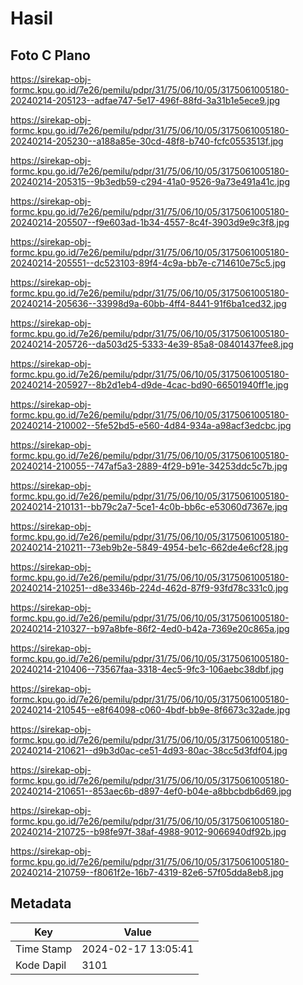# Hasil

## Foto C Plano

https://sirekap-obj-formc.kpu.go.id/7e26/pemilu/pdpr/31/75/06/10/05/3175061005180-20240214-205123--adfae747-5e17-496f-88fd-3a31b1e5ece9.jpg

https://sirekap-obj-formc.kpu.go.id/7e26/pemilu/pdpr/31/75/06/10/05/3175061005180-20240214-205230--a188a85e-30cd-48f8-b740-fcfc0553513f.jpg

https://sirekap-obj-formc.kpu.go.id/7e26/pemilu/pdpr/31/75/06/10/05/3175061005180-20240214-205315--9b3edb59-c294-41a0-9526-9a73e491a41c.jpg

https://sirekap-obj-formc.kpu.go.id/7e26/pemilu/pdpr/31/75/06/10/05/3175061005180-20240214-205507--f9e603ad-1b34-4557-8c4f-3903d9e9c3f8.jpg

https://sirekap-obj-formc.kpu.go.id/7e26/pemilu/pdpr/31/75/06/10/05/3175061005180-20240214-205551--dc523103-89f4-4c9a-bb7e-c714610e75c5.jpg

https://sirekap-obj-formc.kpu.go.id/7e26/pemilu/pdpr/31/75/06/10/05/3175061005180-20240214-205636--33998d9a-60bb-4ff4-8441-91f6ba1ced32.jpg

https://sirekap-obj-formc.kpu.go.id/7e26/pemilu/pdpr/31/75/06/10/05/3175061005180-20240214-205726--da503d25-5333-4e39-85a8-08401437fee8.jpg

https://sirekap-obj-formc.kpu.go.id/7e26/pemilu/pdpr/31/75/06/10/05/3175061005180-20240214-205927--8b2d1eb4-d9de-4cac-bd90-66501940ff1e.jpg

https://sirekap-obj-formc.kpu.go.id/7e26/pemilu/pdpr/31/75/06/10/05/3175061005180-20240214-210002--5fe52bd5-e560-4d84-934a-a98acf3edcbc.jpg

https://sirekap-obj-formc.kpu.go.id/7e26/pemilu/pdpr/31/75/06/10/05/3175061005180-20240214-210055--747af5a3-2889-4f29-b91e-34253ddc5c7b.jpg

https://sirekap-obj-formc.kpu.go.id/7e26/pemilu/pdpr/31/75/06/10/05/3175061005180-20240214-210131--bb79c2a7-5ce1-4c0b-bb6c-e53060d7367e.jpg

https://sirekap-obj-formc.kpu.go.id/7e26/pemilu/pdpr/31/75/06/10/05/3175061005180-20240214-210211--73eb9b2e-5849-4954-be1c-662de4e6cf28.jpg

https://sirekap-obj-formc.kpu.go.id/7e26/pemilu/pdpr/31/75/06/10/05/3175061005180-20240214-210251--d8e3346b-224d-462d-87f9-93fd78c331c0.jpg

https://sirekap-obj-formc.kpu.go.id/7e26/pemilu/pdpr/31/75/06/10/05/3175061005180-20240214-210327--b97a8bfe-86f2-4ed0-b42a-7369e20c865a.jpg

https://sirekap-obj-formc.kpu.go.id/7e26/pemilu/pdpr/31/75/06/10/05/3175061005180-20240214-210406--73567faa-3318-4ec5-9fc3-106aebc38dbf.jpg

https://sirekap-obj-formc.kpu.go.id/7e26/pemilu/pdpr/31/75/06/10/05/3175061005180-20240214-210545--e8f64098-c060-4bdf-bb9e-8f6673c32ade.jpg

https://sirekap-obj-formc.kpu.go.id/7e26/pemilu/pdpr/31/75/06/10/05/3175061005180-20240214-210621--d9b3d0ac-ce51-4d93-80ac-38cc5d3fdf04.jpg

https://sirekap-obj-formc.kpu.go.id/7e26/pemilu/pdpr/31/75/06/10/05/3175061005180-20240214-210651--853aec6b-d897-4ef0-b04e-a8bbcbdb6d69.jpg

https://sirekap-obj-formc.kpu.go.id/7e26/pemilu/pdpr/31/75/06/10/05/3175061005180-20240214-210725--b98fe97f-38af-4988-9012-9066940df92b.jpg

https://sirekap-obj-formc.kpu.go.id/7e26/pemilu/pdpr/31/75/06/10/05/3175061005180-20240214-210759--f8061f2e-16b7-4319-82e6-57f05dda8eb8.jpg


## Metadata

| Key        | Value               |
| ---------- | ------------------- |
| Time Stamp | 2024-02-17 13:05:41 |
| Kode Dapil | 3101                |



